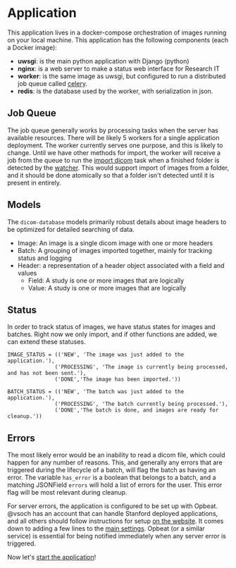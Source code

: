 # Application
This application lives in a docker-compose orchestration of images running on your local machine. This application has the following components (each a Docker image):

 - **uwsgi**: is the main python application with Django (python)
 - **nginx**: is a web server to make a status web interface for Research IT
 - **worker**: is the same image as uwsgi, but configured to run a distributed job queue called [celery](http://www.celeryproject.org/). 
 - **redis**: is the database used by the worker, with serialization in json.

## Job Queue
The job queue generally works by processing tasks when the server has available resources. There will be likely 5 workers for a single application deployment. The worker currently serves one purpose, and this is likely to change. Until we have other methods for import, the worker will receive a job from the queue to run the [import dicom](import_dicom.md) task when a finished folder is detected by the [watcher](watcher.md). This would support import of images from a folder, and it should be done atomically so that a folder isn't detected until it is present in entirely.

## Models
The `dicom-database` models primarily robust details about image headers to be optimized for detailed searching of data.

 - Image: An image is a single dicom image with one or more headers
 - Batch: A grouping of images imported together, mainly for tracking status and logging
 - Header: a representation of a header object associated with a field and values
   - Field: A study is one or more images that are logically 
   - Value: A study is one or more images that are logically 


## Status
In order to track status of images, we have status states for images and batches.  Right now we only import, and if other functions are added, we can extend these statuses.


```
IMAGE_STATUS = (('NEW', 'The image was just added to the application.'),
               ('PROCESSING', 'The image is currently being processed, and has not been sent.'),
               ('DONE','The image has been imported.'))

BATCH_STATUS = (('NEW', 'The batch was just added to the application.'),
               ('PROCESSING', 'The batch currently being processed.'),
               ('DONE','The batch is done, and images are ready for cleanup.'))
```

## Errors
The most likely error would be an inability to read a dicom file, which could happen for any number of reasons. This, and generally any errors that are triggered during the lifecycle of a batch, will flag the batch as having an error. The variable `has_error` is a boolean that belongs to a batch, and a matching JSONField `errors` will hold a list of errors for the user. This error flag will be most relevant during cleanup.

For server errors, the application is configured to be set up with Opbeat. @vsoch has an account that can handle Stanford deployed applications, and all others should follow instructions for setup [on the website](opbeat.com/researchapps). It comes down to adding a few lines to the [main settings](dicomdb/settings/main.py). Opbeat (or a similar service) is essential for being notified immediately when any server error is triggered.


Now let's [start the application](start.md)!
